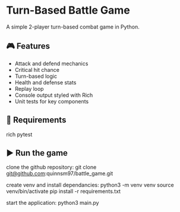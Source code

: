 # Turn-Based Battle Game

A simple 2-player turn-based combat game in Python.

## 🎮 Features
- Attack and defend mechanics
- Critical hit chance
- Turn-based logic
- Health and defense stats
- Replay loop
- Console output styled with Rich
- Unit tests for key components

## 🧰 Requirements
rich
pytest

## ▶️ Run the game
clone the github repository:
git clone git@github.com:quinnsm97/battle_game.git

create venv and install dependancies:
python3 -m venv venv
source venv/bin/activate
pip install -r requirements.txt

start the application:
python3 main.py